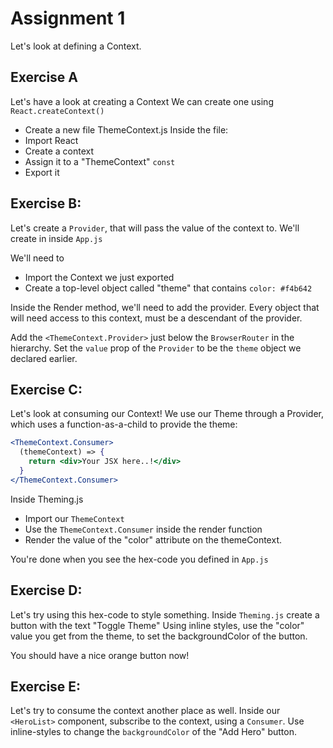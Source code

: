 # Assignment 1
Let's look at defining a Context.

## Exercise A
Let's have a look at creating a Context
We can create one using
`React.createContext()`

  - Create a new file ThemeContext.js
Inside the file:
  - Import React
  - Create a context
  - Assign it to a "ThemeContext" `const`
  - Export it

## Exercise B:
Let's create a `Provider`, that will pass the value of the context
to. We'll create in inside `App.js`

We'll need to
  - Import the Context we just exported 
  - Create a top-level object called "theme"
  that contains `color: #f4b642`

Inside the Render method, we'll need to add the provider.
Every object that will need access to this context, must be a descendant of
the provider.

Add the `<ThemeContext.Provider>` just below the `BrowserRouter` in the hierarchy.
Set the `value` prop of the `Provider` to be the `theme` object we declared earlier. 

## Exercise C:
Let's look at consuming our Context!
We use our Theme through a Provider, which uses a function-as-a-child
to provide the theme:
```jsx harmony
<ThemeContext.Consumer>
  (themeContext) => {
    return <div>Your JSX here..!</div>
  }
</ThemeContext.Consumer>
```
Inside Theming.js
- Import our `ThemeContext`
- Use the `ThemeContext.Consumer` inside the render function
- Render the value of the "color" attribute on the themeContext.

You're done when you see the hex-code you defined in `App.js`

## Exercise D:
Let's try using this hex-code to style something.
Inside `Theming.js` create a button with the text "Toggle Theme"
Using inline styles, use the "color" value you get from the theme, to
set the backgroundColor of the button.

You should have a nice orange button now!

## Exercise E:
Let's try to consume the context another place as well.
Inside our `<HeroList>` component, subscribe to the context, using
a `Consumer`.
Use inline-styles to change the `backgroundColor` of the "Add Hero" button.
